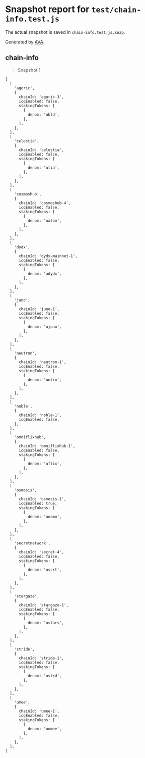 # Snapshot report for `test/chain-info.test.js`

The actual snapshot is saved in `chain-info.test.js.snap`.

Generated by [AVA](https://avajs.dev).

## chain-info

> Snapshot 1

    [
      [
        'agoric',
        {
          chainId: 'agoric-3',
          icqEnabled: false,
          stakingTokens: [
            {
              denom: 'ubld',
            },
          ],
        },
      ],
      [
        'celestia',
        {
          chainId: 'celestia',
          icqEnabled: false,
          stakingTokens: [
            {
              denom: 'utia',
            },
          ],
        },
      ],
      [
        'cosmoshub',
        {
          chainId: 'cosmoshub-4',
          icqEnabled: false,
          stakingTokens: [
            {
              denom: 'uatom',
            },
          ],
        },
      ],
      [
        'dydx',
        {
          chainId: 'dydx-mainnet-1',
          icqEnabled: false,
          stakingTokens: [
            {
              denom: 'adydx',
            },
          ],
        },
      ],
      [
        'juno',
        {
          chainId: 'juno-1',
          icqEnabled: false,
          stakingTokens: [
            {
              denom: 'ujuno',
            },
          ],
        },
      ],
      [
        'neutron',
        {
          chainId: 'neutron-1',
          icqEnabled: false,
          stakingTokens: [
            {
              denom: 'untrn',
            },
          ],
        },
      ],
      [
        'noble',
        {
          chainId: 'noble-1',
          icqEnabled: false,
        },
      ],
      [
        'omniflixhub',
        {
          chainId: 'omniflixhub-1',
          icqEnabled: false,
          stakingTokens: [
            {
              denom: 'uflix',
            },
          ],
        },
      ],
      [
        'osmosis',
        {
          chainId: 'osmosis-1',
          icqEnabled: true,
          stakingTokens: [
            {
              denom: 'uosmo',
            },
          ],
        },
      ],
      [
        'secretnetwork',
        {
          chainId: 'secret-4',
          icqEnabled: false,
          stakingTokens: [
            {
              denom: 'uscrt',
            },
          ],
        },
      ],
      [
        'stargaze',
        {
          chainId: 'stargaze-1',
          icqEnabled: false,
          stakingTokens: [
            {
              denom: 'ustars',
            },
          ],
        },
      ],
      [
        'stride',
        {
          chainId: 'stride-1',
          icqEnabled: false,
          stakingTokens: [
            {
              denom: 'ustrd',
            },
          ],
        },
      ],
      [
        'umee',
        {
          chainId: 'umee-1',
          icqEnabled: false,
          stakingTokens: [
            {
              denom: 'uumee',
            },
          ],
        },
      ],
    ]
